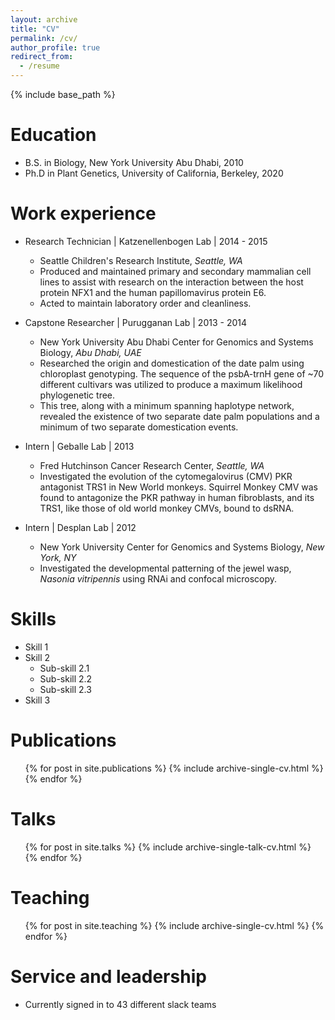 ```yaml
---
layout: archive
title: "CV"
permalink: /cv/
author_profile: true
redirect_from:
  - /resume
---
```


{% include base_path %}

Education
======
* B.S. in Biology, New York University Abu Dhabi, 2010
* Ph.D in Plant Genetics, University of California, Berkeley, 2020

Work experience
======
* Research Technician | Katzenellenbogen Lab | 2014 - 2015
  * Seattle Children's Research Institute, <i>Seattle, WA</i>
  *  Produced and maintained primary and secondary mammalian cell lines to assist with research on the interaction between the host protein NFX1 and the human papillomavirus protein E6.
  *  Acted to maintain laboratory order and cleanliness.

* Capstone Researcher | Purugganan Lab | 2013 - 2014
  * New York University Abu Dhabi Center for Genomics and Systems Biology, <i>Abu Dhabi, UAE</i>
  * Researched the origin and domestication of the date palm using chloroplast genotyping. The sequence of the psbA-trnH gene of ~70 different cultivars was utilized to produce a maximum likelihood phylogenetic tree.
  * This tree, along with a minimum spanning haplotype network, revealed the existence of two separate date palm populations and a minimum of two separate domestication events.
 
* Intern | Geballe Lab | 2013
  * Fred Hutchinson Cancer Research Center, <i>Seattle, WA</i>
  * Investigated the evolution of the cytomegalovirus (CMV) PKR antagonist TRS1 in New World monkeys. Squirrel Monkey CMV was found to antagonize the PKR pathway in human fibroblasts, and its TRS1, like those of old world monkey CMVs, bound to dsRNA.

* Intern | Desplan Lab | 2012
  * New York University Center for Genomics and Systems Biology, <i>New York, NY</i>
  * Investigated the developmental patterning of the jewel wasp, <i>Nasonia vitripennis</i> using RNAi and confocal microscopy. 


  
Skills
======
* Skill 1
* Skill 2
  * Sub-skill 2.1
  * Sub-skill 2.2
  * Sub-skill 2.3
* Skill 3

Publications
======
  <ul>{% for post in site.publications %}
    {% include archive-single-cv.html %}
  {% endfor %}</ul>
  
Talks
======
  <ul>{% for post in site.talks %}
    {% include archive-single-talk-cv.html %}
  {% endfor %}</ul>
  
Teaching
======
  <ul>{% for post in site.teaching %}
    {% include archive-single-cv.html %}
  {% endfor %}</ul>
  
Service and leadership
======
* Currently signed in to 43 different slack teams
